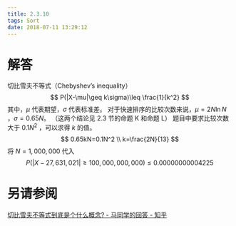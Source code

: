 ```yaml
---
title: 2.3.10
tags: Sort
date: 2018-07-11 13:29:12
---
```


# 解答

切比雪夫不等式（Chebyshev’s inequality）
$$
P(|X-\mu|\geq k\sigma)\leq \frac{1}{k^2}
$$
其中，$\mu$ 代表期望，$\sigma$ 代表标准差。
对于快速排序的比较次数来说，$\mu = 2N\ln N$ ，$\sigma=0.65N$。
（这两个结论见 2.3 节的命题 K 和命题 L）
题目中要求比较次数大于 $0.1N^2$ ，可以求得 $k$ 的值。
$$
0.65kN=0.1N^2 \\
k=\frac{2N}{13}
$$
将 $N=1,000,000$ 代入
$$
P(|X-27,631,021|\geq 100,000,000,000)\leq 0.00000000004225
$$

# 另请参阅

[切比雪夫不等式到底是个什么概念? - 马同学的回答 - 知乎](https://www.zhihu.com/question/27821324/answer/248693398)
